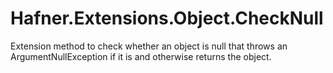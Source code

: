 # Hafner.Extensions.Object.CheckNull
Extension method to check whether an object is null that throws an ArgumentNullException if it is and otherwise returns the object.
